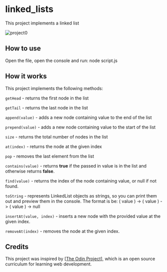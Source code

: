 # linked_lists

This project implements a linked list

![project0](https://github.com/Kotovar/linked_lists/assets/77914431/407102b6-f372-4f73-87ff-f9da2d6bb8d3)


## How to use

Open the file, open the console and run: node script.js

## How it works

This project implements the following methods:

`getHead` - returns the first node in the list

`getTail` - returns the last node in the list

`append(value)` - adds a new node containing value to the end of the list

`prepend(value)` - adds a new node containing value to the start of the list

`size` - returns the total number of nodes in the list

`at(index)` - returns the node at the given index

`pop` - removes the last element from the list

`contains(value)` - returns **true** if the passed in value is in the list and otherwise returns **false**.

`find(value)` - returns the index of the node containing value, or null if not found.

`toString` - represents LinkedList objects as strings, so you can print them out and preview them in the console. The format is be: ( value ) -> ( value ) -> ( value ) -> null

`insertAt(value, index)` -  inserts a new node with the provided value at the given index.

`removeAt(index)` - removes the node at the given index.

## Credits
This project was inspired by [[The Odin Project](https://www.theodinproject.com/lessons/javascript-linked-lists)], which is an open source curriculum for learning web development.
